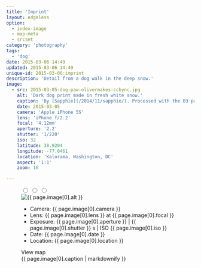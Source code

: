 ```yaml
---
title: 'Imprint'
layout: edgeless
option:
  - index-image
  - map-meta
  - srcset
category: 'photography'
tags:
  - 'dog'
date: 2015-03-06 14:49
updated: 2015-03-06 14:49
unique-id: 2015-03-06:imprint
description: 'Detail from a dog walk in the deep snow.'
image:
  - src: 2015-03-05-dog-paw-olivermakes-ccbync.jpg
    alt: 'Dark dog print made in fresh white snow.'
    caption: 'By [Sapphie](/2014/11/sapphie/). Processed with the B3 preset in [VSCO Cam](http://vsco.co/vscocam) for iOS.'
    date: 2015-03-05
    camera: 'Apple iPhone 5S'
    lens: 'iPhone f/2.2'
    focal: '4.12mm'
    aperture: '2.2'
    shutter: '1/220'
    iso: 32
    latitude: 38.9204
    longitude: -77.0461
    location: 'Kalorama, Washington, DC'
    aspect: '1:1'
    zoom: 16

---
```


<figure class="image--narrow">
  <input type="radio" role="radio" name="shift0" class="shift-back" id="shift-back0">
  <input type="radio" role="radio" name="shift0" class="shift-overlay" id="shift-overlay0">
  <input type="radio" role="radio" name="shift0" class="shift-map" id="shift-map0">
  <div class="container map-background" id="i0">
    <img
      src="{{ site.image-url }}/{{ page.image[0].src }}" 
      sizes="{{ site.wide-sizes }}"
      srcset="{% for srcset1440 in site.srcset1440 %}{{ site.image-url }}/{{ site.srcset1440[forloop.index0] }}/{{ page.image[0].src }} {{ site.srcset1440[forloop.index0] }}w{% if forloop.last == false %}, {% endif %}{% endfor %}"
       alt="{{ page.image[0].alt }}"
    >
    <label for="shift-back0" class="shift-back-label"></label>
    <label for="shift-overlay0" class="shift-overlay-label"></label>
    <div class="photo-meta overlay">
      <div class="camera-icon {% if page.image[0].camera contains 'iPhone 5S' %}icon-iphone5s{% elsif page.image[0].camera contains 'X-E2' %}icon-fxe2{% endif %}"></div>
      <ul class="camera-details">
        <li>Camera: {{ page.image[0].camera }}</li>
        <li>Lens: {{ page.image[0].lens }} at {{ page.image[0].focal }}</li>
        <li>Exposure: {{ page.image[0].aperture }} | {{ page.image[0].shutter }} s | ISO {{ page.image[0].iso }}</li>
        <li>Date: {{ page.image[0].date }}</li>
        <li>Location: {{ page.image[0].location }}</li>
      </ul>
      <label for="shift-map0" class="shift-map-label">View map</label>
    </div>
  </div>
  <figcaption>{{ page.image[0].caption | markdownify }}</figcaption>
</figure>